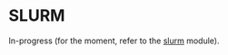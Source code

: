 # SLURM

In-progress (for the moment, refer to the [slurm](../../../reference/fractal_server/app/runner/_slurm) module).
